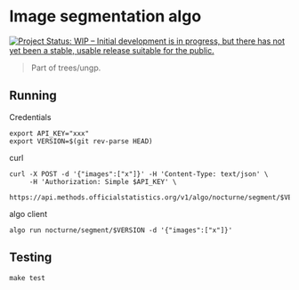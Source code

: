 # Image segmentation algo

[![Project Status: WIP – Initial development is in progress, but there has not yet been a stable, usable release suitable for the public.](http://www.repostatus.org/badges/latest/wip.svg)](http://www.repostatus.org/#wip)

> Part of trees/ungp.


## Running

Credentials

```
export API_KEY="xxx"
export VERSION=$(git rev-parse HEAD)
```

curl

```
curl -X POST -d '{"images":["x"]}' -H 'Content-Type: text/json' \
     -H 'Authorization: Simple $API_KEY' \
  https://api.methods.officialstatistics.org/v1/algo/nocturne/segment/$VERSION

```

algo client

```
algo run nocturne/segment/$VERSION -d '{"images":["x"]}'
```


## Testing

```
make test
```
